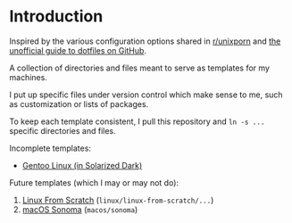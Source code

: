 # Introduction

Inspired by the various configuration options shared in [r/unixporn](https://www.reddit.com/r/unixporn/) and [the unofficial guide to dotfiles on GitHub](https://dotfiles.github.io).

A collection of directories and files meant to serve as templates for my
machines.

I put up specific files under version control which make sense to me, such as
customization or lists of packages.

To keep each template consistent, I pull this repository and `ln -s ...`
specific directories and files.

Incomplete templates:

- [Gentoo Linux (in Solarized Dark)](linux/gentoo/sway-solarized-dark)

Future templates (which I may or may not do):

1. [Linux From Scratch](https://www.linuxfromscratch.org/)
   (`linux/linux-from-scratch/...`)
2. [macOS Sonoma](https://www.apple.com/macos/sonoma/) (`macos/sonoma`)
